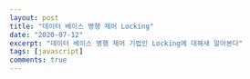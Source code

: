 ```yaml
---
layout: post
title: "데이터 베이스 병행 제어 Locking"
date: "2020-07-12"
excerpt: "데이터 베이스 병행 제어 기법인 Locking에 대해새 알아본다"
tags: [javascript]
comments: true
---
```

